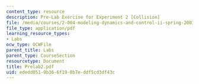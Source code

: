 ```yaml
---
content_type: resource
description: Pre-Lab Exercise for Experiment 2 [Collision]
file: /media/courses/2-004-modeling-dynamics-and-control-ii-spring-2003/ededd0519b366f190b7eddf5cd3df43c_Prelab2.pdf
file_type: application/pdf
learning_resource_types:
- Labs
ocw_type: OCWFile
parent_title: Labs
parent_type: CourseSection
resourcetype: Document
title: Prelab2.pdf
uid: ededd051-9b36-6f19-0b7e-ddf5cd3df43c
---
```


